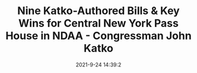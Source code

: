 ---
"title": "Nine Katko-Authored Bills & Key Wins for Central New York Pass House in NDAA - Congressman John Katko"
"date": "2021-9-24 14:39:2"
"feed_name": "GOOGLENEWSINDUSTRIAL"
"feed_website": "https://news.google.com/search?q=industrial%2Bincident&hl=en-US&gl=US&ceid=US:en"
"feed_rss": "https://news.google.com/rss/search?q=industrial%2Bincident&hl=en-US&gl=US&ceid=US:en"
"link": "https://katko.house.gov/media-center/press-releases/nine-katko-authored-bills-key-wins-central-new-york-pass-house-ndaa"
"source": "{'href': 'https://katko.house.gov', 'title': 'Congressman John Katko'}"
"file": "_posts/2021-1-1-cf90d50537b96d143f45f188a555081c4559df8d.md"
"accident": "0"
"drilling": "0"
"dead": "0"
"injured": "0"
"arrested": "0"
"where": "unknown site"
"place": "unknown place"
---
